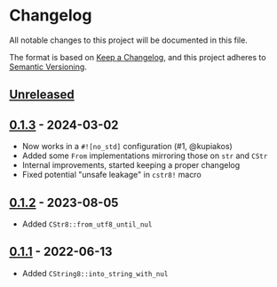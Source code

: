 # Changelog

All notable changes to this project will be documented in this file.

The format is based on [Keep a Changelog](https://keepachangelog.com/en/1.1.0/),
and this project adheres to [Semantic Versioning](https://semver.org/spec/v2.0.0.html).

## [Unreleased]

## [0.1.3] - 2024-03-02

- Now works in a `#![no_std]` configuration (#1, @kupiakos)
- Added some `From` implementations mirroring those on `str` and `CStr`
- Internal improvements, started keeping a proper changelog
- Fixed potential "unsafe leakage" in `cstr8!` macro

## [0.1.2] - 2023-08-05

- Added `CStr8::from_utf8_until_nul`

## [0.1.1] - 2022-06-13

- Added `CString8::into_string_with_nul`

[unreleased]: https://github.com/cad97/cstr8/compare/v0.1.3...HEAD
[0.1.3]: https://github.com/cad97/cstr8/compare/v0.1.2...v0.1.3
[0.1.2]: https://github.com/cad97/cstr8/compare/v0.1.1...v0.1.2
[0.1.1]: https://github.com/cad97/cstr8/compare/v0.1.0...v0.1.1
